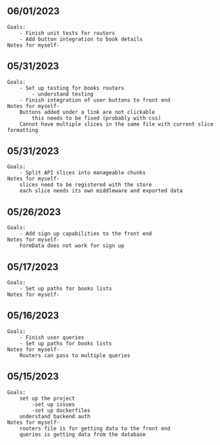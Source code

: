 ## 06/01/2023
    Goals:
        - Finish unit tests for routers
        - Add button integration to book details
    Notes for myself-

## 05/31/2023
    Goals:
        - Set up testing for books routers
            - understand testing
        - Finish integration of user buttons to front end
    Notes for myself-
        Buttons added under a link are not clickable
            this needs to be fixed (probably with css)
        Cannot have multiple slices in the same file with current slice formatting

## 05/31/2023
    Goals:
        - Split API slices into manageable chunks 
    Notes for myself-
        slices need to be registered with the store
        each slice needs its own middleware and exported data
        
## 05/26/2023
    Goals:
        - Add sign up capabilities to the front end
    Notes for myself-
        FormData does not work for sign up

## 05/17/2023
    Goals:
        - Set up paths for books lists
    Notes for myself-
        
## 05/16/2023
    Goals:
        - Finish user queries
        - Set up paths for books lists
    Notes for myself-
        Routers can pass to multiple queries

## 05/15/2023
    Goals:
        set up the project
            -set up issues
            -set up dockerfiles
        understand backend auth
    Notes for myself-
        routers file is for getting data to the front end
        queries is getting data from the database